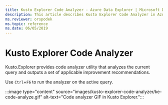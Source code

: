 ```yaml
---
title: Kusto Explorer Code Analyzer - Azure Data Explorer | Microsoft Docs
description: This article describes Kusto Explorer Code Analyzer in Azure Data Explorer.
ms.reviewer: orspodek
ms.topic: reference
ms.date: 06/05/2019
---
```

# Kusto Explorer Code Analyzer

Kusto.Explorer provides code analyzer utility that analyzes the current query and outputs a set of applicable improvement recommendations. 

Use `Ctrl`+`F6` to run the analyzer on the active query.

:::image type="content" source="images/kusto-explorer-code-analyzer/ke-code-analyze.gif" alt-text="Code analyzer GIF in Kusto Explorer.":::